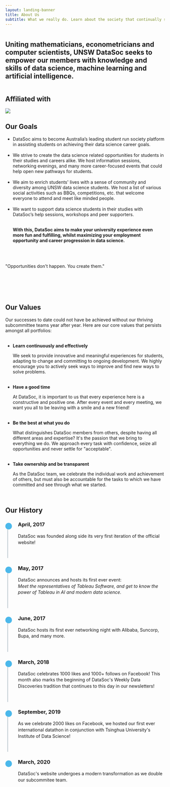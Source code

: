 ```yaml
---
layout: landing-banner
title: About Us
subtitle: What we really do. Learn about the society that continually seeks the best for students.
---
```


<style>
.timeline {
  line-height: 1.4em;
  list-style: none;
  margin: 0;
  padding: 0;
  width: 100%;
}

/*----- TIMELINE ITEM -----*/
.timeline-item {
  padding-left: 40px;
  position: relative;
}
.timeline-item:last-child {
  padding-bottom: 0;
}

/*----- TIMELINE INFO -----*/
.timeline-info {
  font-size: 12px;
  font-weight: 700;
  letter-spacing: 3px;
  margin: 0 0 .5em 0;
  text-transform: uppercase;
  white-space: nowrap;
}

/*----- TIMELINE MARKER -----*/
.timeline-marker {
  position: absolute;
  top: 0;
  bottom: 0;
  left: 0;
  width: 15px;
}
.timeline-marker:before {
  background: #4bb8eb;
  border: 3px solid transparent;
  border-radius: 100%;
  content: "";
  display: block;
  height: 15px;
  position: absolute;
  top: 4px;
  left: 0;
  width: 15px;
  transition: background 0.3s ease-in-out, border 0.3s ease-in-out;
}
.timeline-marker:after {
  content: "";
  width: 3px;
  background: #CCD5DB;
  display: block;
  position: absolute;
  top: 24px;
  bottom: 0;
  left: 6px;
}
.timeline-item:last-child .timeline-marker:after {
  content: none;
}

.timeline-item:not(.period):hover .timeline-marker:before {
  background: transparent;
  border: 3px solid #4bb8eb;
}

/*----- TIMELINE CONTENT -----*/
.timeline-content {
  padding-bottom: 40px;
}
.timeline-content p:last-child {
  margin-bottom: 0;
}

/*----- TIMELINE PERIOD -----*/
.period {
  padding: 0;
}
.period .timeline-info {
  display: none;
}
.period .timeline-marker:before {
  background: transparent;
  content: "";
  width: 15px;
  height: auto;
  border: none;
  border-radius: 0;
  top: 0;
  bottom: 30px;
  position: absolute;
  border-top: 3px solid #94158b;
  border-bottom: 3px solid #94158b;
}
.period .timeline-marker:after {
  content: "";
  height: 32px;
  top: auto;
}
.period .timeline-content {
  padding: 40px 0 70px;
}
.period .timeline-title {
  margin: 0;
}

@media (min-width: 992px) {
  .timeline-centered,
  .timeline-centered .timeline-item,
  .timeline-centered .timeline-info,
  .timeline-centered .timeline-marker,
  .timeline-centered .timeline-content {
    display: block;
    margin: 0;
    padding: 0;
  }
  .timeline-centered .timeline-item {
    padding-bottom: 40px;
    overflow: hidden;
  }
  .timeline-centered .timeline-marker {
    position: absolute;
    left: 50%;
    margin-left: -7.5px;
  }
  .timeline-centered .timeline-info,
  .timeline-centered .timeline-content {
    width: 50%;
  }
  .timeline-centered > .timeline-item:nth-child(odd) .timeline-info {
    float: left;
    text-align: right;
    padding-right: 30px;
  }
  .timeline-centered > .timeline-item:nth-child(odd) .timeline-content {
    float: right;
    text-align: left;
    padding-left: 30px;
  }
  .timeline-centered > .timeline-item:nth-child(even) .timeline-info {
    float: right;
    text-align: left;
    padding-left: 30px;
  }
  .timeline-centered > .timeline-item:nth-child(even) .timeline-content {
    float: left;
    text-align: right;
    padding-right: 30px;
  }
  .timeline-centered > .timeline-item.period .timeline-content {
    float: none;
    padding: 0;
    width: 100%;
    text-align: center;
  }
  .timeline-centered .timeline-item.period {
    padding: 50px 0 90px;
  }
  .timeline-centered .period .timeline-marker:after {
    height: 30px;
    bottom: 0;
    top: auto;
  }
  .timeline-centered .period .timeline-title {
    left: auto;
  }

  ul.no_bullet {
    list-style-type: none;
    padding: 0;
    margin: 0;
  }

  li.lightbulb {
    background: url('/assets/images/icons/coloured/lightbulb_idea.png') no-repeat left top;
    height: 104px;
    padding-left: 104px;
    padding-top: 8px;
  }

  li.mice {
    background: url('/assets/images/icons/coloured/graphic_design.png') no-repeat left top;
    height: 104px;
    padding-left: 104px;
    padding-top: 8px;
  }
  
  li.jobboard {
    background: url('/assets/images/icons/coloured/bulletin_board.png') no-repeat left top;
    height: 104px;
    padding-left: 104px;
    padding-top: 8px;
  }

  li.zoom {
    background: url('/assets/images/icons/coloured/zoom.png') no-repeat left top;
    height: 104px;
    padding-left: 104px;
    padding-top: 8px;
  }

  li.palette {
    background: url('/assets/images/icons/coloured/art_palette.png') no-repeat left top;
    height: 104px;
    padding-left: 104px;
    padding-top: 8px;
  }
  
  li.book {
    background: url('/assets/images/icons/coloured/book.png') no-repeat left top;
    height: 104px;
    padding-left: 104px;
    padding-top: 8px;
  }
  
  li.coffee {
    background: url('/assets/images/icons/coloured/coffee.png') no-repeat left top;
    height: 104px;
    padding-left: 104px;
    padding-top: 8px;
  }
  
  li.thumbs_up {
    background: url('/assets/images/icons/coloured/thumbs_up.png') no-repeat left top;
    height: 104px;
    padding-left: 104px;
    padding-top: 8px;
  }
  
  li.sunglasses {
    background: url('/assets/images/icons/coloured/sunglasses.png') no-repeat left top;
    height: 104px;
    padding-left: 104px;
    padding-top: 8px;
  }
}

</style>

<div class="hero-body background-shade">
  <div class="columns is-vcentered">
    <div class="column is-6 is-offset-3">
      <h2 class="title is-5 centered">Uniting mathematicians, econometricians and computer scientists, UNSW DataSoc seeks to empower our members with knowledge and skills of data science, machine learning and artificial intelligence.</h2>
    </div>
  </div>
</div>

<div class="hero-body background-shade">
  <div class="columns is-vcentered">
    <div class="column is-6 is-offset-3">
      <h2 class="title is-1 centered">Affiliated with</h2>
      <a><img class="partner-logo" src="/assets/images/logos/custom/unswmaths.png"></a>
    </div>
  </div>
</div>

<div class="hero-body background-shade">
  <div class="columns is-vcentered">
    <div class="column is-6 is-offset-3">
      <h2 class="title is-1 centered">Our Goals</h2>
      <ul class="no_bullet">
        <li class="lightbulb">
          DataSoc aims to become Australia’s leading student run society platform in assisting students on achieving their data science career goals.
          <br><br>
        </li>
        <li class="jobboard">
          We strive to create the data science related opportunities for students in their studies and careers alike. We host information sessions, networking evenings, and many more career-focused events that could help open new pathways for students.
          <br><br>
        </li>
        <li class="mice">
          We aim to enrich students' lives with a sense of community and diversity among UNSW data science students. We host a list of various social activities such as BBQs, competitions, etc. that welcome everyone to attend and meet like minded people.
          <br><br>
        </li>
        <li class="zoom">
          We want to support data science students in their studies with DataSoc’s help sessions, workshops and peer supporters. 
          <br><br>
        </li>
        <p>
          <b>With this, DataSoc aims to make your university experience even more fun and fulfilling, whilst maximizing your employment opportunity and career progression in data science.</b>
        </p>     
      </ul>
      <div style="margin: 4rem 0 5rem">
        <p class="title has-text-centered">
          "Opportunities don't happen. You create them."
        </p>
      </div>
    </div>
  </div>
  <div class="columns is-vcentered">
    <div class="column is-6 is-offset-3">
    <h2 class="title is-1 centered">Our Values</h2>
    Our successes to date could not have be achieved without our thriving subcommittee teams year after year. Here are our core values that persists amongst all portfolios: <br><br>
      <ul class="no_bullet">
        <li class="book">
          <p><b>Learn continuously and effectively</b></p>
          We seek to provide innovative and meaningful experiences for students, adapting to change and committing to ongoing development. We highly encourage you to actively seek ways to improve and find new ways to solve problems.
          <br><br>
        </li>
        <li class="coffee">
          <p><b>Have a good time</b></p>
          At DataSoc, it is important to us that every experience here is a constructive and positive one. After every event and every meeting, we want you all to be leaving with a smile and a new friend!
          <br><br>
        </li>
        <li class="thumbs_up">
          <p><b>Be the best at what you do</b></p>
          What distinguishes DataSoc members from others, despite having all different areas and expertise? It's the passion that we bring to everything we do. We approach every task with confidence, seize all opportunities and never settle for "acceptable".
          <br><br>
        </li>
        <li class="sunglasses">
          <p><b>Take ownership and be transparent</b></p>
          As the DataSoc team, we celebrate the individual work and achievement of others, but must also be accountable for the tasks to which we have committed and see through what we started.
          <br><br>
        </li> 
      </ul>
    </div>
  </div>
</div>

<div class="hero-body background-shade">
  <div class="column is-6 is-offset-3">
  <h2 class="title is-1 centered">Our History</h2>
    <div class="row example-centered">
      <ul class="timeline timeline-centered">
        <li class="timeline-item">
          <div class="timeline-marker"></div>
          <div class="timeline-content">
            <h3 class="title is-4">April, 2017</h3>
            <p>DataSoc was founded along side its very first iteration of the official website!</p>
          </div>
        </li>
        <li class="timeline-item">
          <div class="timeline-marker"></div>
          <div class="timeline-content">
            <h3 class="title is-4">May, 2017</h3>
            <p>DataSoc announces and hosts its first ever event: <br>
            <em>Meet the representatives of Tableau Software, and get to know the power of Tableau in AI and modern data science.</em></p>
          </div>
        </li>
        <li class="timeline-item">
          <div class="timeline-marker"></div>
          <div class="timeline-content">
            <h3 class="title is-4">June, 2017</h3>
            <p>DataSoc hosts its first ever networking night with Alibaba, Suncorp, Bupa, and many more. </p>
          </div>
        </li>
        <li class="timeline-item">
          <div class="timeline-marker"></div>
          <div class="timeline-content">
            <h3 class="title is-4">March, 2018</h3>
            <p>DataSoc celebrates 1000 likes and 1000+ follows on Facebook! This month also marks the beginning of DataSoc's Weekly Data Discoveries tradition that continues to this day in our newsletters!</p>
          </div>
        </li>
        <li class="timeline-item">
          <div class="timeline-marker"></div>
          <div class="timeline-content">
            <h3 class="title is-4">September, 2019</h3>
            <p>As we celebrate 2000 likes on Facebook, we hosted our first ever international datathon in conjunction with Tsinghua University's Institute of Data Science!</p>
          </div>
        </li>
        <li class="timeline-item">
          <div class="timeline-marker"></div>
          <div class="timeline-content">
            <h3 class="title is-4">March, 2020</h3>
            <p>DataSoc's website undergoes a modern transformation as we double our subcommitee team.</p>
          </div>
        </li>
      </ul>
      </div>
  </div>
</div>